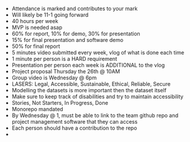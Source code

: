 
* Attendance is marked and contributes to your mark
* Will likely be 11-1 going forward
* 40 hours per week
* MVP is needed asap
* 60% for report, 10% for demo, 30% for presentation
* 15% for final presentation and software demo
* 50% for final report
* 5 minutes video submitted every week, vlog of what is done each time
* 1 minute per person is a HARD requirement
* Presentation per person each week is ADDITIONAL to the vlog
* Project proposal Thursday the 26th @ 10AM
* Group video is Wednesday @ 6pm
* LASERS: Legal, Accessible, Sustainable, Ethical, Reliable, Secure
* Modelling the datasets is more important then the dataset itself
* Make sure to keep track of disabilities and try to maintain accessibility
* Stories, Not Starters, In Progress, Done
* Monorepo mandated
* By Wednesday @ 1, must be able to link to the team github repo and project management software that they can access
* Each person should have a contribution to the repo
* 